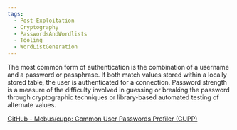 ```yaml
---
tags:
  - Post-Exploitation
  - Cryptography
  - PasswordsAndWordlists
  - Tooling
  - WordListGeneration
---
```

The most common form of authentication is the combination of a username and a password or passphrase. If both match values stored within a locally stored table, the user is authenticated for a connection. Password strength is a measure of the difficulty involved in guessing or breaking the password through cryptographic techniques or library-based automated testing of alternate values.

[GitHub - Mebus/cupp: Common User Passwords Profiler (CUPP)](https://github.com/Mebus/cupp)